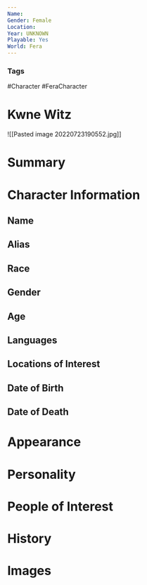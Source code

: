 ```yaml
---
Name: 
Gender: Female
Location: 
Year: UNKNOWN
Playable: Yes
World: Fera
---
```


### Tags
#Character #FeraCharacter 

# Kwne Witz

![[Pasted image 20220723190552.jpg]]
# Summary


# Character Information

## Name

## Alias

## Race

## Gender

## Age

## Languages

## Locations of Interest

## Date of Birth

## Date of Death

# Appearance

# Personality

# People of Interest

# History

# Images
